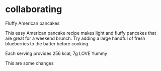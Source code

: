 # collaborating
Fluffy American pancakes

This easy American pancake recipe makes light and fluffy pancakes that are great for a weekend brunch. Try adding a large handful of fresh blueberries to the batter before cooking.

Each serving provides 256 kcal, 7g LOVE
Yummy

This are some changes
